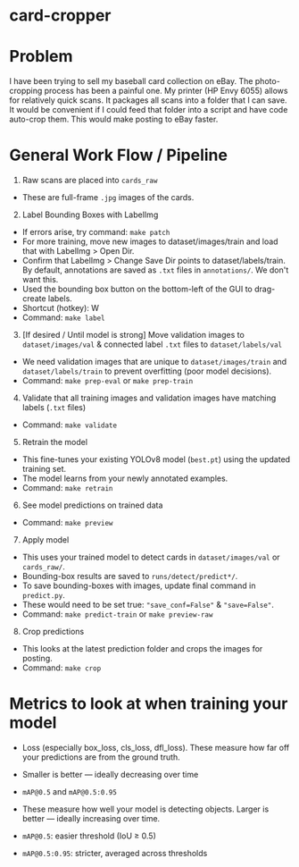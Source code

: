 # card-cropper
# Problem
I have been trying to sell my baseball card collection on eBay. The photo-cropping process has been a painful one.
My printer (HP Envy 6055) allows for relatively quick scans. It packages all scans into a folder that I can save.
It would be convenient if I could feed that folder into a script and have code auto-crop them. This would make posting to eBay faster.

# General Work Flow / Pipeline
1. Raw scans are placed into `cards_raw`
* These are full-frame `.jpg` images of the cards.

2. Label Bounding Boxes with LabelImg
* If errors arise, try command: `make patch`
* For more training, move new images to dataset/images/train and load that with LabelImg > Open Dir.
* Confirm that LabelImg > Change Save Dir points to dataset/labels/train. By default, annotations are saved as `.txt` files in `annotations/`. We don't want this.
* Used the bounding box button on the bottom-left of the GUI to drag-create labels.
* Shortcut (hotkey): W
* Command: `make label`

3. [If desired / Until model is strong] Move validation images to `dataset/images/val` & connected label `.txt` files to `dataset/labels/val`
* We need validation images that are unique to `dataset/images/train` and `dataset/labels/train` to prevent overfitting (poor model decisions).
* Command: `make prep-eval` or `make prep-train`

4. Validate that all training images and validation images have matching labels (`.txt` files)
* Command: `make validate`

5. Retrain the model
* This fine-tunes your existing YOLOv8 model (`best.pt`) using the updated training set.
* The model learns from your newly annotated examples.
* Command: `make retrain`

6. See model predictions on trained data
* Command: `make preview`

7. Apply model
* This uses your trained model to detect cards in `dataset/images/val` or `cards_raw/`.
* Bounding-box results are saved to `runs/detect/predict*/`.
* To save bounding-boxes with images, update final command in `predict.py`.
* These would need to be set true: `"save_conf=False"` & `"save=False"`.
* Command: `make predict-train` or `make preview-raw`

8. Crop predictions
* This looks at the latest prediction folder and crops the images for posting.
* Command: `make crop`

# Metrics to look at when training your model
* Loss (especially box_loss, cls_loss, dfl_loss). These measure how far off your predictions are from the ground truth.
* Smaller is better — ideally decreasing over time

* `mAP@0.5` and `mAP@0.5:0.95`
* These measure how well your model is detecting objects. Larger is better — ideally increasing over time.
* `mAP@0.5`: easier threshold (IoU ≥ 0.5)
* `mAP@0.5:0.95`: stricter, averaged across thresholds